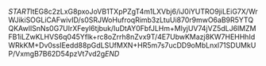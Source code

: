 $START$ltEG8c2zLxG8pxoJoVB1TXpPZgT4m1LXVbj6/iJ0iYUTRO9jiLEiG7X/WrWJikiSOGLiCAFwivID/s0SRJWoHufroqRimb3zLtuUi870r9mwO6aB9R5YTQQKAwIlSnNs0G7UIrXFeyl6tjbuk/IuDtAY0FbfJLHm+MlyjUV74jVZ5dLJ6lMZMFB1iLZwKLHVS6q045Yflk+rc8oZrrh8nZvx9T/4E7UbwKMazj8KW7HEHHhIdWRkKM+Dv0ssIEedd88pGdLSUfMXN+HR5m7s7ucDD9oMbLnxl71SDUMkUP/VxmgB7B62D54pzVt7vd2g$END$